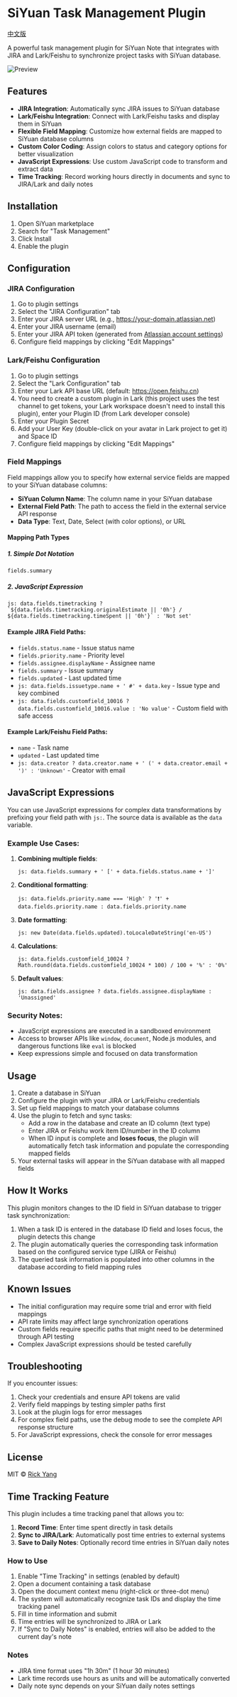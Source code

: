 # SiYuan Task Management Plugin

[中文版](./README_zh_CN.md)

A powerful task management plugin for SiYuan Note that integrates with JIRA and Lark/Feishu to synchronize project tasks with SiYuan database.

![Preview](preview.png)

## Features

- **JIRA Integration**: Automatically sync JIRA issues to SiYuan database
- **Lark/Feishu Integration**: Connect with Lark/Feishu tasks and display them in SiYuan
- **Flexible Field Mapping**: Customize how external fields are mapped to SiYuan database columns
- **Custom Color Coding**: Assign colors to status and category options for better visualization
- **JavaScript Expressions**: Use custom JavaScript code to transform and extract data
- **Time Tracking**: Record working hours directly in documents and sync to JIRA/Lark and daily notes

## Installation

1. Open SiYuan marketplace
2. Search for "Task Management"
3. Click Install
4. Enable the plugin

## Configuration

### JIRA Configuration

1. Go to plugin settings
2. Select the "JIRA Configuration" tab
3. Enter your JIRA server URL (e.g., https://your-domain.atlassian.net)
4. Enter your JIRA username (email)
5. Enter your JIRA API token (generated from [Atlassian account settings](https://id.atlassian.com/manage-profile/security/api-tokens))
6. Configure field mappings by clicking "Edit Mappings"

### Lark/Feishu Configuration

1. Go to plugin settings
2. Select the "Lark Configuration" tab
3. Enter your Lark API base URL (default: https://open.feishu.cn)
4. You need to create a custom plugin in Lark (this project uses the test channel to get tokens, your Lark workspace doesn't need to install this plugin), enter your Plugin ID (from Lark developer console)
5. Enter your Plugin Secret
6. Add your User Key (double-click on your avatar in Lark project to get it) and Space ID
7. Configure field mappings by clicking "Edit Mappings"

### Field Mappings

Field mappings allow you to specify how external service fields are mapped to your SiYuan database columns:

- **SiYuan Column Name**: The column name in your SiYuan database
- **External Field Path**: The path to access the field in the external service API response
- **Data Type**: Text, Date, Select (with color options), or URL

#### Mapping Path Types

##### 1. Simple Dot Notation
```
fields.summary
```

##### 2. JavaScript Expression
```
js: data.fields.timetracking ? `${data.fields.timetracking.originalEstimate || '0h'} / ${data.fields.timetracking.timeSpent || '0h'}` : 'Not set'
```

#### Example JIRA Field Paths:

- `fields.status.name` - Issue status name
- `fields.priority.name` - Priority level
- `fields.assignee.displayName` - Assignee name
- `fields.summary` - Issue summary
- `fields.updated` - Last updated time
- `js: data.fields.issuetype.name + ' #' + data.key` - Issue type and key combined
- `js: data.fields.customfield_10016 ? data.fields.customfield_10016.value : 'No value'` - Custom field with safe access

#### Example Lark/Feishu Field Paths:

- `name` - Task name
- `updated` - Last updated time
- `js: data.creator ? data.creator.name + ' (' + data.creator.email + ')' : 'Unknown'` - Creator with email

## JavaScript Expressions

You can use JavaScript expressions for complex data transformations by prefixing your field path with `js:`. The source data is available as the `data` variable.

### Example Use Cases:

1. **Combining multiple fields**:
   ```
   js: data.fields.summary + ' [' + data.fields.status.name + ']'
   ```

2. **Conditional formatting**:
   ```
   js: data.fields.priority.name === 'High' ? '❗' + data.fields.priority.name : data.fields.priority.name
   ```

3. **Date formatting**:
   ```
   js: new Date(data.fields.updated).toLocaleDateString('en-US')
   ```

4. **Calculations**:
   ```
   js: data.fields.customfield_10024 ? Math.round(data.fields.customfield_10024 * 100) / 100 + '%' : '0%'
   ```

5. **Default values**:
   ```
   js: data.fields.assignee ? data.fields.assignee.displayName : 'Unassigned'
   ```

### Security Notes:

- JavaScript expressions are executed in a sandboxed environment
- Access to browser APIs like `window`, `document`, Node.js modules, and dangerous functions like `eval` is blocked
- Keep expressions simple and focused on data transformation

## Usage

1. Create a database in SiYuan
2. Configure the plugin with your JIRA or Lark/Feishu credentials
3. Set up field mappings to match your database columns
4. Use the plugin to fetch and sync tasks:
   - Add a row in the database and create an ID column (text type)
   - Enter JIRA or Feishu work item ID/number in the ID column
   - When ID input is complete and **loses focus**, the plugin will automatically fetch task information and populate the corresponding mapped fields
5. Your external tasks will appear in the SiYuan database with all mapped fields

## How It Works

This plugin monitors changes to the ID field in SiYuan database to trigger task synchronization:
1. When a task ID is entered in the database ID field and loses focus, the plugin detects this change
2. The plugin automatically queries the corresponding task information based on the configured service type (JIRA or Feishu)
3. The queried task information is populated into other columns in the database according to field mapping rules

## Known Issues

- The initial configuration may require some trial and error with field mappings
- API rate limits may affect large synchronization operations
- Custom fields require specific paths that might need to be determined through API testing
- Complex JavaScript expressions should be tested carefully

## Troubleshooting

If you encounter issues:

1. Check your credentials and ensure API tokens are valid
2. Verify field mappings by testing simpler paths first
3. Look at the plugin logs for error messages
4. For complex field paths, use the debug mode to see the complete API response structure
5. For JavaScript expressions, check the console for error messages

## License

MIT © [Rick Yang](https://github.com/yangmingyuan380)

## Time Tracking Feature

This plugin includes a time tracking panel that allows you to:

1. **Record Time**: Enter time spent directly in task details
2. **Sync to JIRA/Lark**: Automatically post time entries to external systems
3. **Save to Daily Notes**: Optionally record time entries in SiYuan daily notes

### How to Use

1. Enable "Time Tracking" in settings (enabled by default)
2. Open a document containing a task database
3. Open the document context menu (right-click or three-dot menu)
4. The system will automatically recognize task IDs and display the time tracking panel
5. Fill in time information and submit
6. Time entries will be synchronized to JIRA or Lark
7. If "Sync to Daily Notes" is enabled, entries will also be added to the current day's note

### Notes

- JIRA time format uses "1h 30m" (1 hour 30 minutes)
- Lark time records use hours as units and will be automatically converted
- Daily note sync depends on your SiYuan daily notes settings